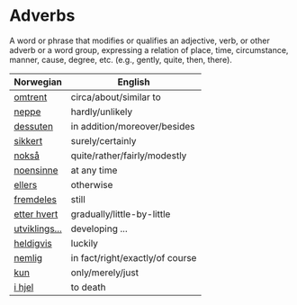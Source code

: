 # Adverbs

A word or phrase that modifies or qualifies an adjective, verb, or other adverb or a word group, expressing a relation of place, time, circumstance, manner, cause, degree, etc. (e.g., gently, quite, then, there).

| Norwegian | English |
| --- | --- |
| [omtrent](https://www.ordnett.no/search?language=no&phrase=omtrent) | circa/about/similar to |
| [neppe](https://www.ordnett.no/search?language=no&phrase=neppe) | hardly/unlikely |
| [dessuten](https://www.ordnett.no/search?language=no&phrase=dessuten) | in addition/moreover/besides |
| [sikkert](https://www.ordnett.no/search?language=no&phrase=sikkert) | surely/certainly |
| [nokså](https://www.ordnett.no/search?language=no&phrase=nokså) | quite/rather/fairly/modestly |
| [noensinne](https://www.ordnett.no/search?language=no&phrase=noensinne) | at any time |
| [ellers](https://www.ordnett.no/search?language=no&phrase=ellers) | otherwise |
| [fremdeles](https://www.ordnett.no/search?language=no&phrase=fremdeles) | still |
| [etter hvert](https://www.ordnett.no/search?language=no&phrase=etter%20hvert) | gradually/little-by-little |
| [utviklings...](https://www.ordnett.no/search?language=no&phrase=utviklings...) | developing ... |
| [heldigvis](https://www.ordnett.no/search?language=no&phrase=heldigvis) | luckily |
| [nemlig](https://www.ordnett.no/search?language=no&phrase=nemlig) | in fact/right/exactly/of course |
| [kun](https://www.ordnett.no/search?language=no&phrase=kun) | only/merely/just |
| [i hjel](https://www.ordnett.no/search?language=no&phrase=i%20hjel) | to death |

